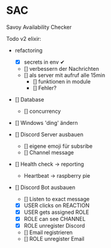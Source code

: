 # SAC
Savoy Availability Checker


Todo v2 elixir:
- refactoring
  - [x] secrets in env ✔
  - [] verbessern der Nachrichten
  - [] als server mit aufruf alle 15min
    - [] funktionen in module
    - [] Fehler?

- [] Database
  - [] concurrency

- [] Windows 'ding' ändern

- [] Discord Server ausbauen
  - [] eigene emoji für subsribe
  - [] Channel message
- [] Health check -> reporting
  - Heartbeat -> raspberry pie
- [] Discord Bot ausbauen
  - [] Listen to exact message
  - [x] USER clicks on REACTION
  - [x] USER gets assigned ROLE
  - [x] ROLE can see CHANNEL
  - [x] ROLE unregister Discord
  - [] Email registrieren
  - [] ROLE unregister Email